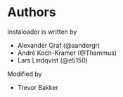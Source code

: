 Authors
=======

Instaloader is written by

- Alexander Graf (@aandergr)
- André Koch-Kramer (@Thammus)
- Lars Lindqvist (@e5150)

Modified by

- Trevor Bakker
